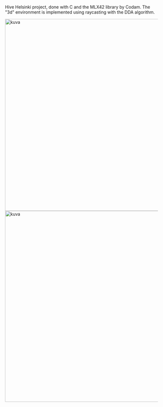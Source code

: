 Hive Helsinki project, done with C and the MLX42 library by Codam. The "3d" environment is implemented using raycasting with the DDA algorithm. 

<img width="800" height="633" alt="kuva" src="https://github.com/user-attachments/assets/45e9bdb4-2776-4848-97f0-e95c8da62568" />

<img width="799" height="630" alt="kuva" src="https://github.com/user-attachments/assets/28a295c3-23cb-4fb5-b323-3cbf2a087a13" />

